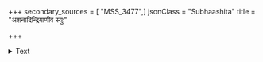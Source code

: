 +++
secondary_sources = [ "MSS_3477",]
jsonClass = "Subhaashita"
title = "अशनादिन्द्रियाणीव स्युः"

+++

<details><summary>Text</summary>

अशनादिन्द्रियाणीव स्युः कार्याण्यखिलान्यपि।  
एतस्मात् कारणाद् वित्तं सर्वसाधनमुच्यते॥
</details>
